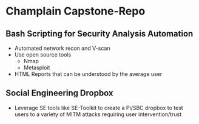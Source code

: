 # Champlain Capstone-Repo
## Bash Scripting for Security Analysis Automation
* Automated network recon and V-scan
* Use open source tools
  * Nmap
  * Metasploit
* HTML Reports that can be understood by the average user
## Social Engineering Dropbox
* Leverage SE tools like SE-Toolkit to create a Pi/SBC dropbox to test users to a variety of MITM attacks requiring user intervention/trust

